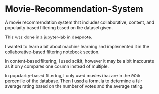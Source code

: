 # Movie-Recommendation-System
A movie recommendation system that includes collaborative, content, and popularity based filtering based on the dataset given.

This was done in a jupyter-lab in deepnote.

I wanted to learn a bit about machine learning and implemented it in the collaborative-based filtering notebook section.  

In content-based filtering, I used scikit, however it may be a bit inaccurate as it only compares one column instead of multiple.

In popularity-based filtering, I only used movies that are in the 90th percentile of the database. Then I used a formula to determine a fair average rating based on the number of votes and the average rating.

